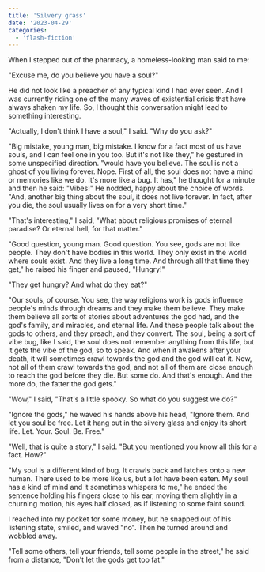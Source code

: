 ```yaml
---
title: 'Silvery grass'
date: '2023-04-29'
categories:
  - 'flash-fiction'
---
```


When I stepped out of the pharmacy, a homeless-looking man said to me:

"Excuse me, do you believe you have a soul?"

He did not look like a preacher of any typical kind I had ever seen. And I was
currently riding one of the many waves of existential crisis that have always
shaken my life. So, I thought this conversation might lead to something
interesting.

"Actually, I don't think I have a soul," I said. "Why do you ask?"

"Big mistake, young man, big mistake. I know for a fact most of us have souls,
and I can feel one in you too. But it's not like they," he gestured in some
unspecified direction. "would have you believe. The soul is not a ghost of you
living forever. Nope. First of all, the soul does not have a mind or memories
like we do. It's more like a bug. It has," he thought for a minute and then he
said: "Vibes!" He nodded, happy about the choice of words. "And, another big
thing about the soul, it does not live forever. In fact, after you die, the soul
usually lives on for a very short time."

"That's interesting," I said, "What about religious promises of eternal
paradise? Or eternal hell, for that matter."

"Good question, young man. Good question. You see, gods are not like people.
They don't have bodies in this world. They only exist in the world where souls
exist. And they live a long time. And through all that time they get," he raised
his finger and paused, "Hungry!"

"They get hungry? And what do they eat?"

"Our souls, of course. You see, the way religions work is gods influence
people's minds through dreams and they make them believe. They make them believe
all sorts of stories about adventures the god had, and the god's family, and
miracles, and eternal life. And these people talk about the gods to others, and
they preach, and they convert. The soul, being a sort of vibe bug, like I said,
the soul does not remember anything from this life, but it gets the vibe of the
god, so to speak. And when it awakens after your death, it will sometimes crawl
towards the god and the god will eat it. Now, not all of them crawl towards the
god, and not all of them are close enough to reach the god before they die. But
some do. And that's enough. And the more do, the fatter the god gets."

"Wow," I said, "That's a little spooky. So what do you suggest we do?"

"Ignore the gods," he waved his hands above his head, "Ignore them. And let you
soul be free. Let it hang out in the silvery glass and enjoy its short life.
Let. Your. Soul. Be. Free."

"Well, that is quite a story," I said. "But you mentioned you know all this for
a fact. How?"

"My soul is a different kind of bug. It crawls back and latches onto a new
human. There used to be more like us, but a lot have been eaten. My soul has a
kind of mind and it sometimes whispers to me," he ended the sentence holding his
fingers close to his ear, moving them slightly in a churning motion, his eyes
half closed, as if listening to some faint sound.

I reached into my pocket for some money, but he snapped out of his listening
state, smiled, and waved "no". Then he turned around and wobbled away.

"Tell some others, tell your friends, tell some people in the street," he said
from a distance, "Don't let the gods get too fat."
